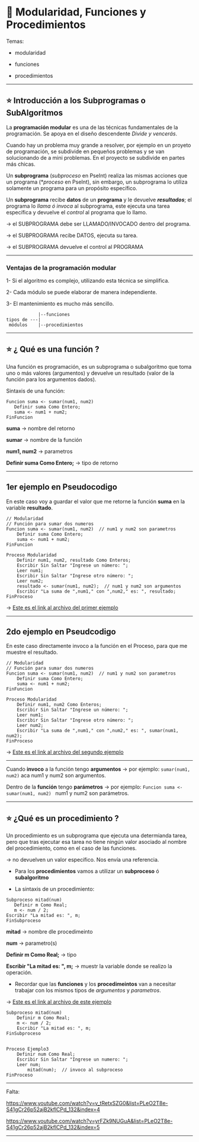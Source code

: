 # :book: Modularidad, Funciones y Procedimientos

Temas:

- modularidad

- funciones

- procedimientos

---

## :star: Introducción a los Subprogramas o SubAlgoritmos

La **programación modular** es una de las técnicas fundamentales de la programación. Se apoya en el diseño descendente *Divide y vencerás*.

Cuando hay un problema muy grande a resolver, por ejemplo en un proyeto de programación, se subdivide en pequeños problemas y se van solucionando de a mini problemas. En el proyecto se subdivide en partes más chicas.


Un **subprograma** (*subproceso* en PseInt) realiza las mismas acciones que un programa (**proceso* en PseInt), sin embargo, un subprograma lo utiliza solamente un programa para un propósito específico.

Un **subprograma** recibe **datos** de un **programa** y le devuelve ***resultados***; el programa lo *llama ó invoca* al subprograma, este ejecuta una tarea específica y devuelve el *control* al programa que lo llamo.

-> el SUBPROGRAMA debe ser LLAMADO/INVOCADO dentro del programa.

-> el SUBPROGRAMA recibe DATOS, ejecuta su tarea.

-> el SUBPROGRAMA devuelve el control al PROGRAMA

---

### Ventajas de la programación modular

1- Si el algoritmo es complejo, utilizando esta técnica se simplifica.

2- Cada módulo se puede elaborar de manera independiente.

3- El mantenimiento es mucho más sencillo.

```
            |--funciones
tipos de ---| 
 módulos    |--procedimientos
```

---


## :star: ¿ Qué es una función ?

Una función es programación, es un subprograma o subalgoritmo que toma uno o más valores (argumentos) y devuelve un resultado (valor de la función para los argumentos dados).


Sintaxis de una función:

```
Funcion suma <- sumar(num1, num2)
   Definir suma Como Entero;
   suma <- num1 + num2;
FinFuncion
```

**suma** -> nombre del retorno

**sumar** -> nombre de la función

**num1, num2** -> parametros

**Definir suma Como Entero;** -> tipo de retorno

---

## 1er ejemplo en Pseudocodigo

En este caso voy a guardar el valor que me retorne la función **suma** en la variable **resultado**.

```
// Modularidad
// Función para sumar dos numeros
Funcion suma <- sumar(num1, num2)  // num1 y num2 son parametros
	Definir suma Como Entero;
	suma <- num1 + num2;
FinFuncion

Proceso Modularidad
	Definir num1, num2, resultado Como Enteros;
	Escribir Sin Saltar "Ingrese un número: ";
	Leer num1;
	Escribir Sin Saltar "Ingrese otro número: ";
	Leer num2;
	resultado <- sumar(num1, num2);  // num1 y num2 son argumentos
	Escribir "La suma de ",num1," con ",num2," es: ", resultado;
FinProceso
````

-> [Este es el link al archivo del primer ejemplo](https://github.com/eugenia1984/UTNFRSR-ingreso/tree/main/programacion/clase12_modularidad/ejemplo1.psc)

---

## 2do ejemplo en Pseudcodigo

En este caso directamente invoco a la función en el Proceso, para que me muestre el resultado.

```
// Modularidad
// Función para sumar dos numeros
Funcion suma <- sumar(num1, num2)  // num1 y num2 son parametros
	Definir suma Como Entero;
	suma <- num1 + num2;
FinFuncion

Proceso Modularidad
	Definir num1, num2 Como Enteros;
	Escribir Sin Saltar "Ingrese un número: ";
	Leer num1;
	Escribir Sin Saltar "Ingrese otro número: ";
	Leer num2;
	Escribir "La suma de ",num1," con ",num2," es: ", sumar(num1, num2);
FinProceso
```

-> [Este es el link al archivo del segundo ejemplo](https://github.com/eugenia1984/UTNFRSR-ingreso/tree/main/programacion/clase12_modularidad/ejemplo2.psc)

---

Cuando **invoco** a la función tengo **argumentos** -> por ejemplo:  ```sumar(num1, num2)``` aca num1 y num2 son argumentos.

Dentro de la **función** tengo **parámetros** -> por ejemplo: ```Funcion suma <- sumar(num1, num2) ``` num1 y num2 son parámetros.

---

## :star: ¿Qué es un procedimiento ?

Un procedimiento es un subprograma que ejecuta una determianda tarea, pero que tras ejecutar esa tarea no tiene ningún valor asociado al nombre del procedimiento, como en el caso de las funciones.

-> no devuelven un valor específico. Nos envía una referencia.

- Para los **procedimientos** vamos a utilizar un **subproceso** ó **subalgoritmo**

- La sintaxis de un procedimiento:

```
Subproceso mitad(num)
   Definir m Como Real;
   m <- num / 2;
Escribir "La mitad es: ", m;
FinSubproceso
```

**mitad** -> nombre dle procedimeinto

**num** -> parametro(s)

**Definir m Como Real;** -> tipo

**Escribir "La mitad es: ", m;** -> muestr la variable donde se realizo la operación.

- Recordar que las **funciones** y los **procedimeintos** van a necesitar trabajar con los mismos tipos de *argumentos* y *parametros*.


-> [Este es el link al archivo de este ejemplo](https://github.com/eugenia1984/UTNFRSR-ingreso/tree/main/programacion/clase12_modularidad/ejemplo3.psc)

```
Subproceso mitad(num)
	Definir m Como Real;
	m <- num / 2;
	Escribir "La mitad es: ", m;
FinSubproceso


Proceso Ejemplo3
	Definir num Como Real;
	Escribir Sin Saltar "Ingrese un numero: ";
	Leer num;
        mitad(num);  // invoco al subproceso
FinProceso
```

---

Falta:

https://www.youtube.com/watch?v=v_tRetxSZG0&list=PLeO2T8e-S41gCr26p52ajB2kflCPd_132&index=4

https://www.youtube.com/watch?v=yrFZk9NUGuA&list=PLeO2T8e-S41gCr26p52ajB2kflCPd_132&index=5


---